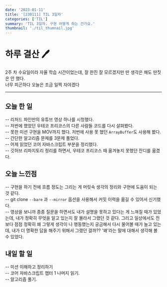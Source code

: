 ```yaml
---
date: '2023-01-11'
title: '[230111] TIL 3일차'
categories: ['TIL']
summary: 'TIL 3일차. 구현 어떻게 하는 건가요.'
thumbnail: './til_thumnail.jpg'
---
```


# 하루 결산 🖊️

2주 차 수요일이라 자율 학습 시간이었는데, 잘 한진 잘 모르겠지만 딴 생각은 해도 딴짓은 안 했다.
</br>
너무 피곤하다 오늘은 조금 일찍 자야겠다
</br>

---

## 오늘 한 일

-- 리처드 파인만의 유튜브 영상 하나를 시청했다.</br>
-- 저번에 했었던 우테코 프리코스의 다른 사람들 코드를 다시 살펴봤다.</br>
-- 못한 미션 구현을 MOV까지 했다. 저번에 사용 못 했던 `ArrayBuffer`도 사용해 봤다.</br>
-- 간단한 알고리즘 문제를 3문제 풀었다.</br>
-- 어제 읽었던 코어 자바스크립트 부분을 정리했다.</br>
-- 깃허브 리파지토리 정리를 하면서, 우테코 프리코스 때 옮겨놓지 못했던 잔디를 옮겼다.

## 오늘 느낀점

-- 구현을 하기 전에 흐름 정도는 그리는 게 머릿속 생각의 정리와 구현에 도움이 되는 것 같다.</br>
-- git clone `--bare` 과 `--mirror` 옵션을 사용해서 커밋 이력을 옮길 수 있어서 신기했다.</br>
-- 영상을 보니까 종종 질문을 하면서도 내가 설명을 못하고 있다는 게 느껴질 때가 있었는데, 내가 정확히 무엇을 알고 있는지 잘 몰라서 그랬던 것 같다. 그리고 일상에서도 전보다 점점 정확히 왜 그렇게 생각이 나 행동했는지 궁금해서 다시 물어볼 때가 늘고 있는데, 내가 더 명확한 답을 해주기 위해서 그랬던 걸까?? '왜'라는 말에 대해서 생각해 볼 수 있었다.</br>

## 내일 할 일

-- 미션 이해하고 정리하기</br>
-- 코어 자바스크립트 챕터 1 나머지 읽기.</br>
-- 알고리즘 풀기.</br>
